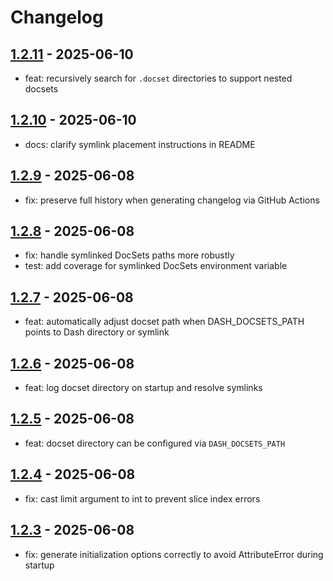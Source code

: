 # Changelog
## [1.2.11](https://github.com/joshuadanpeterson/enhanced-dash-mcp/releases/tag/v1.2.11) - 2025-06-10
- feat: recursively search for `.docset` directories to support nested docsets

## [1.2.10](https://github.com/joshuadanpeterson/enhanced-dash-mcp/releases/tag/v1.2.10) - 2025-06-10
- docs: clarify symlink placement instructions in README
## [1.2.9](https://github.com/joshuadanpeterson/enhanced-dash-mcp/releases/tag/v1.2.9) - 2025-06-08
- fix: preserve full history when generating changelog via GitHub Actions
## [1.2.8](https://github.com/joshuadanpeterson/enhanced-dash-mcp/releases/tag/v1.2.8) - 2025-06-08
- fix: handle symlinked DocSets paths more robustly
- test: add coverage for symlinked DocSets environment variable

## [1.2.7](https://github.com/joshuadanpeterson/enhanced-dash-mcp/releases/tag/v1.2.7) - 2025-06-08
- feat: automatically adjust docset path when DASH_DOCSETS_PATH points to Dash directory or symlink


## [1.2.6](https://github.com/joshuadanpeterson/enhanced-dash-mcp/releases/tag/v1.2.6) - 2025-06-08
- feat: log docset directory on startup and resolve symlinks

## [1.2.5](https://github.com/joshuadanpeterson/enhanced-dash-mcp/releases/tag/v1.2.5) - 2025-06-08
- feat: docset directory can be configured via `DASH_DOCSETS_PATH`

## [1.2.4](https://github.com/joshuadanpeterson/enhanced-dash-mcp/releases/tag/v1.2.4) - 2025-06-08
- fix: cast limit argument to int to prevent slice index errors

## [1.2.3](https://github.com/joshuadanpeterson/enhanced-dash-mcp/releases/tag/v1.2.3) - 2025-06-08
- fix: generate initialization options correctly to avoid AttributeError during startup

